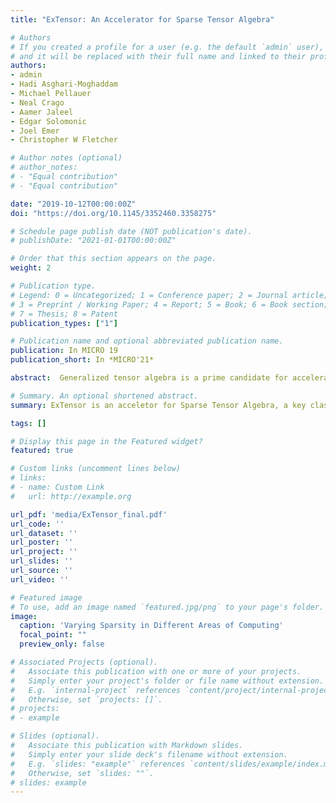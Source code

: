 ```yaml
---
title: "ExTensor: An Accelerator for Sparse Tensor Algebra"

# Authors
# If you created a profile for a user (e.g. the default `admin` user), write the username (folder name) here 
# and it will be replaced with their full name and linked to their profile.
authors:
- admin
- Hadi Asghari-Moghaddam
- Michael Pellauer
- Neal Crago
- Aamer Jaleel
- Edgar Solomonic
- Joel Emer
- Christopher W Fletcher

# Author notes (optional)
# author_notes:
# - "Equal contribution"
# - "Equal contribution"

date: "2019-10-12T00:00:00Z"
doi: "https://doi.org/10.1145/3352460.3358275"

# Schedule page publish date (NOT publication's date).
# publishDate: "2021-01-01T00:00:00Z"

# Order that this section appears on the page.
weight: 2

# Publication type.
# Legend: 0 = Uncategorized; 1 = Conference paper; 2 = Journal article;
# 3 = Preprint / Working Paper; 4 = Report; 5 = Book; 6 = Book section;
# 7 = Thesis; 8 = Patent
publication_types: ["1"]

# Publication name and optional abbreviated publication name.
publication: In MICRO 19
publication_short: In *MICRO'21*

abstract:  Generalized tensor algebra is a prime candidate for acceleration via customized ASICs. Modern tensors feature a wide range of data sparsity, with the density of non-zero elements ranging from 10−6% to 50%. This paper proposes a novel approach to accelerate tensor kernels based on the principle of hierarchical elimination of com- putation in the presence of sparsity. This approach relies on rapidly inding intersectionsÐsituations where both operands of a multipli- cation are non-zeroÐenabling new data fetching mechanisms and avoiding memory latency overheads associated with sparse kernels implemented in software. We propose the ExTensor accelerator, which builds these novel ideas on handling sparsity into hardware to enable better band- width utilization and compute throughput. We evaluate ExTensor on several kernels relative to industry libraries (Intel MKL) and state-of-the-art tensor algebra compilers (TACO). When bandwidth normalized, we demonstrate an average speedup of 3.4×, 1.3×, 2.8×, 24.9×, and 2.7× on SpMSpM, SpMM, TTV, TTM, and SDDMM ker- nels respectively over a server class CPU.

# Summary. An optional shortened abstract.
summary: ExTensor is an acceletor for Sparse Tensor Algebra, a key class of workloads that powers crucial areas such as deep learning. Key insight behind the design is to hierarchically eliminate ineffectual work that exists due to sparsity to demonstrate significant speed-ups. 

tags: []

# Display this page in the Featured widget?
featured: true

# Custom links (uncomment lines below)
# links:
# - name: Custom Link
#   url: http://example.org

url_pdf: 'media/ExTensor_final.pdf'
url_code: ''
url_dataset: ''
url_poster: ''
url_project: ''
url_slides: ''
url_source: ''
url_video: ''

# Featured image
# To use, add an image named `featured.jpg/png` to your page's folder. 
image:
  caption: 'Varying Sparsity in Different Areas of Computing'
  focal_point: ""
  preview_only: false

# Associated Projects (optional).
#   Associate this publication with one or more of your projects.
#   Simply enter your project's folder or file name without extension.
#   E.g. `internal-project` references `content/project/internal-project/index.md`.
#   Otherwise, set `projects: []`.
# projects:
# - example

# Slides (optional).
#   Associate this publication with Markdown slides.
#   Simply enter your slide deck's filename without extension.
#   E.g. `slides: "example"` references `content/slides/example/index.md`.
#   Otherwise, set `slides: ""`.
# slides: example
---
```

